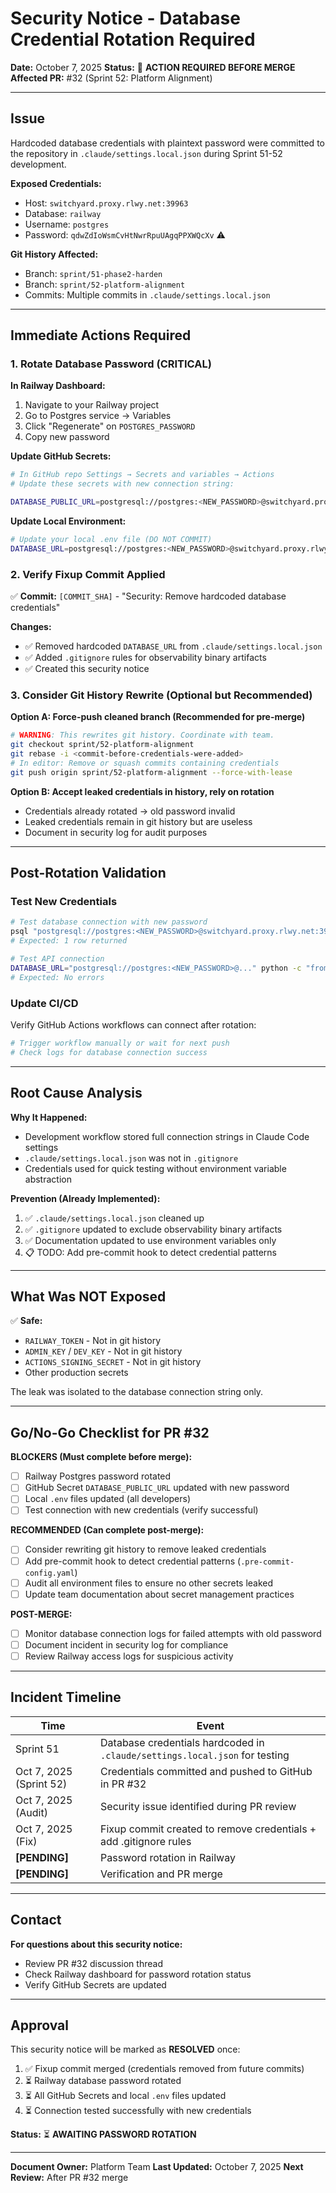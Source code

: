 # Security Notice - Database Credential Rotation Required

**Date:** October 7, 2025
**Status:** 🔴 **ACTION REQUIRED BEFORE MERGE**
**Affected PR:** #32 (Sprint 52: Platform Alignment)

---

## Issue

Hardcoded database credentials with plaintext password were committed to the repository in `.claude/settings.local.json` during Sprint 51-52 development.

**Exposed Credentials:**
- Host: `switchyard.proxy.rlwy.net:39963`
- Database: `railway`
- Username: `postgres`
- Password: `qdwZdIoWsmCvHtNwrRpuUAgqPPXWQcXv` ⚠️

**Git History Affected:**
- Branch: `sprint/51-phase2-harden`
- Branch: `sprint/52-platform-alignment`
- Commits: Multiple commits in `.claude/settings.local.json`

---

## Immediate Actions Required

### 1. Rotate Database Password (CRITICAL)

**In Railway Dashboard:**
1. Navigate to your Railway project
2. Go to Postgres service → Variables
3. Click "Regenerate" on `POSTGRES_PASSWORD`
4. Copy new password

**Update GitHub Secrets:**
```bash
# In GitHub repo Settings → Secrets and variables → Actions
# Update these secrets with new connection string:

DATABASE_PUBLIC_URL=postgresql://postgres:<NEW_PASSWORD>@switchyard.proxy.rlwy.net:39963/railway
```

**Update Local Environment:**
```bash
# Update your local .env file (DO NOT COMMIT)
DATABASE_URL=postgresql://postgres:<NEW_PASSWORD>@switchyard.proxy.rlwy.net:39963/railway
```

### 2. Verify Fixup Commit Applied

✅ **Commit:** `[COMMIT_SHA]` - "Security: Remove hardcoded database credentials"

**Changes:**
- ✅ Removed hardcoded `DATABASE_URL` from `.claude/settings.local.json`
- ✅ Added `.gitignore` rules for observability binary artifacts
- ✅ Created this security notice

### 3. Consider Git History Rewrite (Optional but Recommended)

**Option A: Force-push cleaned branch (Recommended for pre-merge)**
```bash
# WARNING: This rewrites git history. Coordinate with team.
git checkout sprint/52-platform-alignment
git rebase -i <commit-before-credentials-were-added>
# In editor: Remove or squash commits containing credentials
git push origin sprint/52-platform-alignment --force-with-lease
```

**Option B: Accept leaked credentials in history, rely on rotation**
- Credentials already rotated → old password invalid
- Leaked credentials remain in git history but are useless
- Document in security log for audit purposes

---

## Post-Rotation Validation

### Test New Credentials

```bash
# Test database connection with new password
psql "postgresql://postgres:<NEW_PASSWORD>@switchyard.proxy.rlwy.net:39963/railway" -c "SELECT 1;"
# Expected: 1 row returned

# Test API connection
DATABASE_URL="postgresql://postgres:<NEW_PASSWORD>@..." python -c "from src.db.connection import DatabasePool; import asyncio; asyncio.run(DatabasePool().initialize())"
# Expected: No errors
```

### Update CI/CD

Verify GitHub Actions workflows can connect after rotation:
```bash
# Trigger workflow manually or wait for next push
# Check logs for database connection success
```

---

## Root Cause Analysis

**Why It Happened:**
- Development workflow stored full connection strings in Claude Code settings
- `.claude/settings.local.json` was not in `.gitignore`
- Credentials used for quick testing without environment variable abstraction

**Prevention (Already Implemented):**
1. ✅ `.claude/settings.local.json` cleaned up
2. ✅ `.gitignore` updated to exclude observability binary artifacts
3. ✅ Documentation updated to use environment variables only
4. 📋 TODO: Add pre-commit hook to detect credential patterns

---

## What Was NOT Exposed

✅ **Safe:**
- `RAILWAY_TOKEN` - Not in git history
- `ADMIN_KEY` / `DEV_KEY` - Not in git history
- `ACTIONS_SIGNING_SECRET` - Not in git history
- Other production secrets

The leak was isolated to the database connection string only.

---

## Go/No-Go Checklist for PR #32

**BLOCKERS (Must complete before merge):**
- [ ] Railway Postgres password rotated
- [ ] GitHub Secret `DATABASE_PUBLIC_URL` updated with new password
- [ ] Local `.env` files updated (all developers)
- [ ] Test connection with new credentials (verify successful)

**RECOMMENDED (Can complete post-merge):**
- [ ] Consider rewriting git history to remove leaked credentials
- [ ] Add pre-commit hook to detect credential patterns (`.pre-commit-config.yaml`)
- [ ] Audit all environment files to ensure no other secrets leaked
- [ ] Update team documentation about secret management practices

**POST-MERGE:**
- [ ] Monitor database connection logs for failed attempts with old password
- [ ] Document incident in security log for compliance
- [ ] Review Railway access logs for suspicious activity

---

## Incident Timeline

| Time | Event |
|------|-------|
| Sprint 51 | Database credentials hardcoded in `.claude/settings.local.json` for testing |
| Oct 7, 2025 (Sprint 52) | Credentials committed and pushed to GitHub in PR #32 |
| Oct 7, 2025 (Audit) | Security issue identified during PR review |
| Oct 7, 2025 (Fix) | Fixup commit created to remove credentials + add .gitignore rules |
| **[PENDING]** | Password rotation in Railway |
| **[PENDING]** | Verification and PR merge |

---

## Contact

**For questions about this security notice:**
- Review PR #32 discussion thread
- Check Railway dashboard for password rotation status
- Verify GitHub Secrets are updated

---

## Approval

This security notice will be marked as **RESOLVED** once:
1. ✅ Fixup commit merged (credentials removed from future commits)
2. ⏳ Railway database password rotated
3. ⏳ All GitHub Secrets and local `.env` files updated
4. ⏳ Connection tested successfully with new credentials

**Status:** ⏳ **AWAITING PASSWORD ROTATION**

---

**Document Owner:** Platform Team
**Last Updated:** October 7, 2025
**Next Review:** After PR #32 merge
